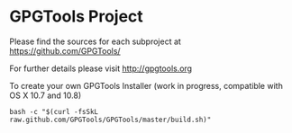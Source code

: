 # GPGTools Project

Please find the sources for each subproject at
https://github.com/GPGTools/

For further details please visit
http://gpgtools.org

To create your own GPGTools Installer (work in progress, compatible with OS X 10.7 and 10.8)

    bash -c "$(curl -fsSkL raw.github.com/GPGTools/GPGTools/master/build.sh)"
